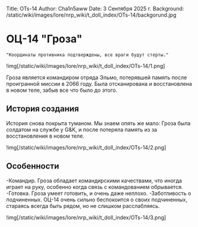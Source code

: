 Title: OTs-14
Author: Cha1n5aww
Date: 3 Сентября 2025 г.
Background: /static/wiki/images/lore/nrp_wiki/t_doll_index/OTs-14/backgorund.jpg

# ОЦ-14 "Гроза"
```
"Координаты противника подтверждены, все враги будут стерты."
```

!img[/static/wiki/images/lore/nrp_wiki/t_doll_index/OTs-14/1.png]

Гроза является командиром отряда Эльмо, потерявшей память после проигранной миссии в 2066 году. Была отсканирована и восстановлена в новом теле, забыв все что было до этого.

## История создания
История снова покрыта туманом. Мы знаем опять же мало: Гроза была солдатом на службе у G&K, и после потеряла память из за восстановления в новом теле.

!img[/static/wiki/images/lore/nrp_wiki/t_doll_index/OTs-14/2.png]

## Особенности
-Командир. Гроза обладает командирскими качествами, что иногда играет на руку, особенно когда связь с командованием обрывается.
-Готовка. Гроза умеет готовить, и очень даже неплохо.
-Заботливость о подчиненных. ОЦ-14 очень сильно беспокоится о своих подчиненных, стараясь всегда быть рядом, но не слишком расслабляясь.

!img[/static/wiki/images/lore/nrp_wiki/t_doll_index/OTs-14/3.png]
